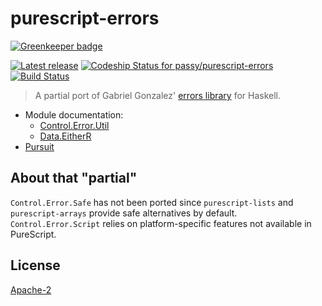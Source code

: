 # purescript-errors

[![Greenkeeper badge](https://badges.greenkeeper.io/passy/purescript-errors.svg)](https://greenkeeper.io/)

[![Latest release](http://img.shields.io/bower/v/purescript-errors.svg)](https://github.com/passy/purescript-errors/releases)
[ ![Codeship Status for passy/purescript-errors](https://codeship.com/projects/faffa470-1a22-0134-7c85-56774cd00e66/status?branch=master)](https://codeship.com/projects/159258)
[![Build Status](https://travis-ci.org/passy/purescript-errors.svg?branch=master)](https://travis-ci.org/passy/purescript-errors)

> A partial port of Gabriel Gonzalez' [errors
> library](https://github.com/Gabriel439/Haskell-Errors-Library) for Haskell.

- Module documentation:
    - [Control.Error.Util](docs/Control/Error/Util.md)
    - [Data.EitherR](docs/Data/EitherR.md)
- [Pursuit](http://pursuit.purescript.org/packages/purescript-errors)

## About that "partial"

`Control.Error.Safe` has not been ported since `purescript-lists` and
`purescript-arrays` provide safe alternatives by default. `Control.Error.Script`
relies on platform-specific features not available in PureScript.

## License

[Apache-2](LICENSE)
